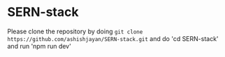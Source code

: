 # SERN-stack
Please clone the repository by doing `git clone https://github.com/ashishjayan/SERN-stack.git` and do 'cd SERN-stack' and run 'npm run dev'
